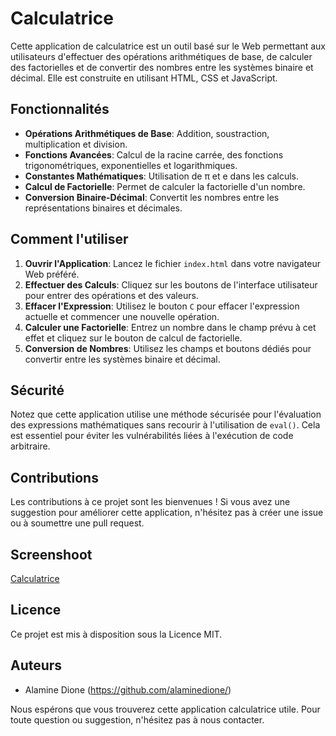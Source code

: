 # Calculatrice

Cette application de calculatrice est un outil basé sur le Web permettant aux utilisateurs d'effectuer des opérations arithmétiques de base, de calculer des factorielles et de convertir des nombres entre les systèmes binaire et décimal. Elle est construite en utilisant HTML, CSS et JavaScript.

## Fonctionnalités

- **Opérations Arithmétiques de Base**: Addition, soustraction, multiplication et division.
- **Fonctions Avancées**: Calcul de la racine carrée, des fonctions trigonométriques, exponentielles et logarithmiques.
- **Constantes Mathématiques**: Utilisation de π et e dans les calculs.
- **Calcul de Factorielle**: Permet de calculer la factorielle d'un nombre.
- **Conversion Binaire-Décimal**: Convertit les nombres entre les représentations binaires et décimales.

## Comment l'utiliser

1. **Ouvrir l'Application**: Lancez le fichier `index.html` dans votre navigateur Web préféré.
2. **Effectuer des Calculs**: Cliquez sur les boutons de l'interface utilisateur pour entrer des opérations et des valeurs.
3. **Effacer l'Expression**: Utilisez le bouton `C` pour effacer l'expression actuelle et commencer une nouvelle opération.
4. **Calculer une Factorielle**: Entrez un nombre dans le champ prévu à cet effet et cliquez sur le bouton de calcul de factorielle.
5. **Conversion de Nombres**: Utilisez les champs et boutons dédiés pour convertir entre les systèmes binaire et décimal.

## Sécurité

Notez que cette application utilise une méthode sécurisée pour l'évaluation des expressions mathématiques sans recourir à l'utilisation de `eval()`. Cela est essentiel pour éviter les vulnérabilités liées à l'exécution de code arbitraire.

## Contributions

Les contributions à ce projet sont les bienvenues ! Si vous avez une suggestion pour améliorer cette application, n'hésitez pas à créer une issue ou à soumettre une pull request.
## Screenshoot
[Calculatrice](Calculatrice/Calcultrice.png)
## Licence

Ce projet est mis à disposition sous la Licence MIT. 

## Auteurs

- Alamine Dione (https://github.com/alaminedione/)

Nous espérons que vous trouverez cette application calculatrice utile. Pour toute question ou suggestion, n'hésitez pas à nous contacter.

